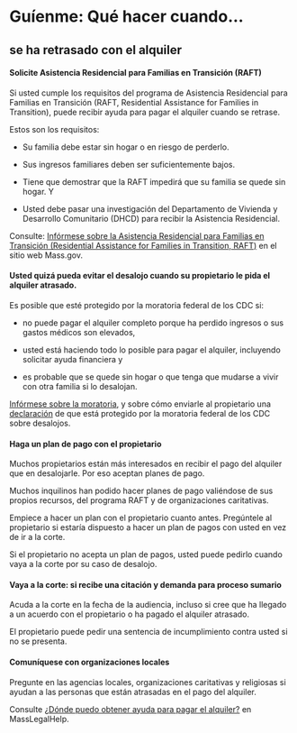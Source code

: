 ﻿# Guíenme: Qué hacer cuando...

## se ha retrasado con el alquiler

#### Solicite Asistencia Residencial para Familias en Transición (RAFT)

Si usted cumple los requisitos del programa de Asistencia Residencial para Familias en Transición (RAFT, Residential Assistance for Families in Transition), puede recibir ayuda para pagar el alquiler cuando se retrase.

Estos son los requisitos:

- Su familia debe estar sin hogar o en riesgo de perderlo.

- Sus ingresos familiares deben ser suficientemente bajos.

- Tiene que demostrar que la RAFT impedirá que su familia se quede sin hogar. Y

- Usted debe pasar una investigación del Departamento de Vivienda y Desarrollo Comunitario (DHCD) para recibir la Asistencia Residencial.

Consulte: [Infórmese sobre la Asistencia Residencial para Familias en Transición (Residential Assistance for Families in Transition, RAFT)](https://www.mass.gov/service-details/learn-about-residential-assistance-for-families-in-transition-raft) en el sitio web Mass.gov.

#### Usted quizá pueda evitar el desalojo cuando su propietario le pida el alquiler atrasado.

Es posible que esté protegido por la moratoria federal de los CDC si:

- no puede pagar el alquiler completo porque ha perdido ingresos o sus gastos médicos son elevados, 

- usted está haciendo todo lo posible para pagar el alquiler, incluyendo solicitar ayuda financiera y

- es probable que se quede sin hogar o que tenga que mudarse a vivir con otra familia si lo desalojan.

[Infórmese sobre la moratoria](https://www.masslegalhelp.org/covid-19/housing), y sobre cómo enviarle al propietario una [declaración](https://MassLegalHelp.org/cdc-declaration.pdf) de que está protegido por la moratoria federal de los CDC sobre desalojos.

#### Haga un plan de pago con el propietario

Muchos propietarios están más interesados en recibir el pago del alquiler que en desalojarle. Por eso aceptan planes de pago.

Muchos inquilinos han podido hacer planes de pago valiéndose de sus propios recursos, del programa RAFT y de organizaciones caritativas.

Empiece a hacer un plan con el propietario cuanto antes. Pregúntele al propietario si estaría dispuesto a hacer un plan de pagos con usted en vez de ir a la corte.

Si el propietario no acepta un plan de pagos, usted puede pedirlo cuando vaya a la corte por su caso de desalojo.

#### Vaya a la corte: si recibe una citación y demanda para proceso sumario

Acuda a la corte en la fecha de la audiencia, incluso si cree que ha llegado a un acuerdo con el propietario o ha pagado el alquiler atrasado.

El propietario puede pedir una sentencia de incumplimiento contra usted si no se presenta.

#### Comuníquese con organizaciones locales

Pregunte en las agencias locales, organizaciones caritativas y religiosas si ayudan a las personas que están atrasadas en el pago del alquiler.

Consulte [¿Dónde puedo obtener ayuda para pagar el alquiler?](https://masslegalhelp.org/covid-19/help-with-rent) en MassLegalHelp.
